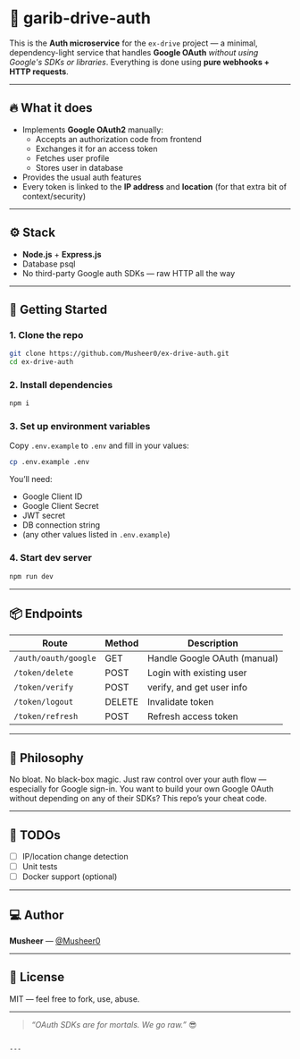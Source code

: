 
# 🛂 garib-drive-auth

This is the **Auth microservice** for the `ex-drive` project — a minimal, dependency-light service that handles **Google OAuth** _without using Google's SDKs or libraries_. Everything is done using **pure webhooks + HTTP requests**.

---

## 🔥 What it does

- Implements **Google OAuth2** manually:
  - Accepts an authorization code from frontend
  - Exchanges it for an access token
  - Fetches user profile
  - Stores user in database
- Provides the usual auth features
- Every token is linked to the **IP address** and **location** (for that extra bit of context/security)

---

## ⚙️ Stack

- **Node.js** + **Express.js**
- Database psql
- No third-party Google auth SDKs — raw HTTP all the way

---

## 🚀 Getting Started

### 1. Clone the repo

```bash
git clone https://github.com/Musheer0/ex-drive-auth.git
cd ex-drive-auth
````

### 2. Install dependencies

```bash
npm i
```

### 3. Set up environment variables

Copy `.env.example` to `.env` and fill in your values:

```bash
cp .env.example .env
```

You’ll need:

* Google Client ID
* Google Client Secret
* JWT secret
* DB connection string
* (any other values listed in `.env.example`)

### 4. Start dev server

```bash
npm run dev
```

---

## 📦 Endpoints

| Route            | Method | Description                  |
| ---------------- | ------ | ---------------------------- |
| `/auth/oauth/google`   | GET       | Handle Google OAuth (manual) |
| `/token/delete`             | POST     |  Login with existing user     |
| `/token/verify`              | POST     | verify, and get user info          |
| `/token/logout`            | DELETE   | Invalidate token             |
| `/token/refresh`            | POST     | Refresh access token         |

---

## 🧠 Philosophy

No bloat. No black-box magic.
Just raw control over your auth flow — especially for Google sign-in.
You want to build your own Google OAuth without depending on any of their SDKs? This repo’s your cheat code.

---

## 🧪 TODOs

* [ ] IP/location change detection
* [ ] Unit tests
* [ ] Docker support (optional)

---

## 💻 Author

**Musheer** — [@Musheer0](https://github.com/Musheer0)

---

## 📜 License

MIT — feel free to fork, use, abuse.

---

> *“OAuth SDKs are for mortals. We go raw.”* 😎

```

---

```
